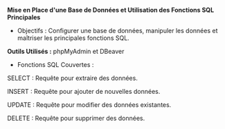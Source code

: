 

**Mise en Place d'une Base de Données et Utilisation des Fonctions SQL Principales**

* Objectifs :
 Configurer une base de données, manipuler les données et maîtriser les principales fonctions SQL.

**Outils Utilisés :**
phpMyAdmin et DBeaver

* Fonctions SQL Couvertes :

SELECT : Requête pour extraire des données.

INSERT : Requête pour ajouter de nouvelles données.

UPDATE : Requête pour modifier des données existantes.

DELETE : Requête pour supprimer des données.
